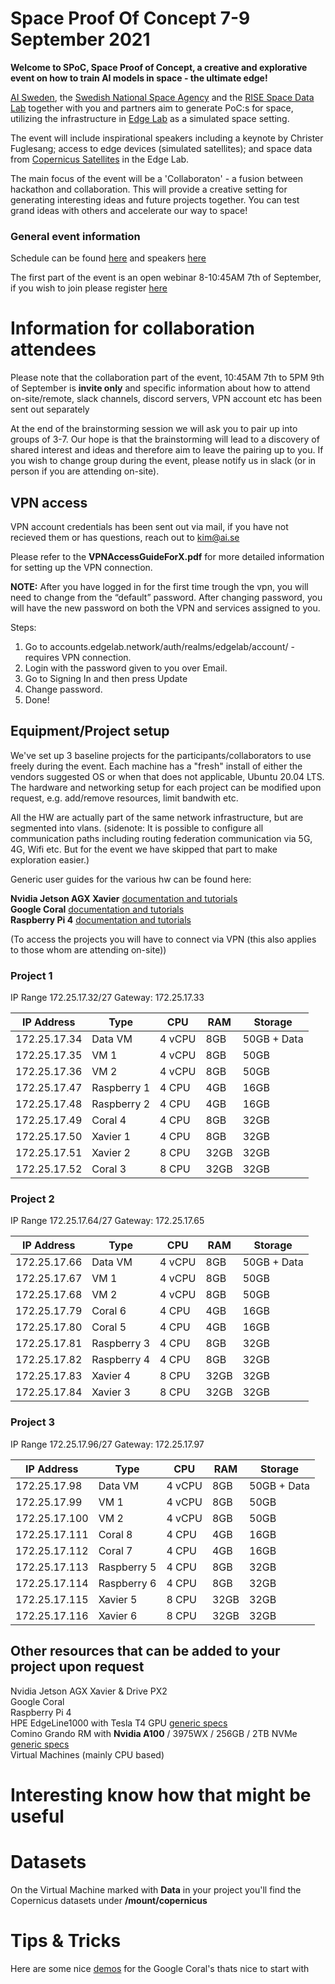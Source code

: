 Space Proof Of Concept 7-9 September 2021
======

**Welcome to SPoC, Space Proof of Concept, a creative and explorative event on how to train AI models in space - the ultimate edge!**

[AI Sweden](www.ai.se), the [Swedish National Space Agency](https://www.rymdstyrelsen.se/en/) and the [RISE Space Data Lab](https://rymddatalabbet.se/) together with you and partners aim to generate PoC:s for space, utilizing the infrastructure in [Edge Lab](https://www.ai.se/en/data-factory/edge-lab) as a simulated space setting.

The event will include inspirational speakers including a keynote by Christer Fuglesang; access to edge devices (simulated satellites); and space data from [Copernicus Satellites](https://www.esa.int/Applications/Observing_the_Earth/Copernicus) in the Edge Lab. 

The main focus of the event will be a 'Collaboraton' - a fusion between hackathon and collaboration. This will provide a creative setting for generating interesting ideas and future projects together. You can test grand ideas with others and accelerate our way to space!

### General event information

Schedule can be found [here](https://sv-se.invajo.com/events/tab/tabId/d9365ce0-d34f-11eb-9e01-63c8b03fbe48/id/60d4eec0-d34c-11eb-a1e6-afb858150bed)
and speakers [here](https://sv-se.invajo.com/events/tab/tabId/97abcad0-d8d9-11eb-9990-93c34932d712/id/60d4eec0-d34c-11eb-a1e6-afb858150bed)

The first part of the event is an open webinar 8-10:45AM 7th of September, if you wish to join please register [here](https://sv-se.invajo.com/events/welcome/id/60d4eec0-d34c-11eb-a1e6-afb858150bed)



Information for collaboration attendees 
======
Please note that the collaboration part of the event, 10:45AM 7th to 5PM 9th of September is **invite only** and specific information about how to attend on-site/remote, slack channels, discord servers, VPN account etc has been sent out separately

At the end of the brainstorming session we will ask you to pair up into groups of 3-7. Our hope is that the brainstorming will lead to a discovery of shared interest and ideas and therefore aim to leave the pairing up to you. If you wish to change group during the event, please notify us in slack (or in person if you are attending on-site). 

## VPN access
VPN account credentials has been sent out via mail, if you have not recieved them or has questions, reach out to kim@ai.se

Please refer to the **VPNAccessGuideForX.pdf** for more detailed information for setting up the VPN connection.

**NOTE:** After you have logged in for the first time trough the vpn, you will need to change from the “default” password. After changing password, you will have the new password on both the VPN and services assigned to you.

Steps:
1. Go to accounts.edgelab.network/auth/realms/edgelab/account/ - requires VPN connection.
2. Login with the password given to you over Email.
3. Go to Signing In and then press Update
4. Change password.
5. Done!

## Equipment/Project setup

We've set up 3 baseline projects for the participants/collaborators to use freely during the event. Each machine has a "fresh" install of either the vendors suggested OS or when that does not applicable, Ubuntu 20.04 LTS. The hardware and networking setup for each project can be modified upon request, e.g. add/remove resources, limit bandwith etc.

All the HW are actually part of the same network infrastructure, but are segmented into vlans. (sidenote: It is possible to configure all communication paths including routing federation communication via 5G, 4G, Wifi etc. But for the event we have skipped that part to make exploration easier.)

Generic user guides for the various hw can be found here:

**Nvidia Jetson AGX Xavier** [documentation and tutorials](https://developer.nvidia.com/embedded/learn/getting-started-jetson)  
**Google Coral** [documentation and tutorials](https://coral.ai/docs/)  
**Raspberry Pi 4** [documentation and tutorials](https://www.raspberrypi.org/learn/)  

(To access the projects you will have to connect via VPN (this also applies to those whom are attending on-site))

### Project 1

IP Range 172.25.17.32/27
Gateway: 172.25.17.33

| IP Address    | Type        | CPU    | RAM      | Storage     |
| ------------- | ------------| ------ | -------- | ----------- |
| 172.25.17.34  | Data VM	    | 4 vCPU | 8GB      | 50GB + Data |
| 172.25.17.35  | VM 1	      | 4 vCPU | 8GB      | 50GB        |
| 172.25.17.36  | VM 2	      | 4 vCPU | 8GB      | 50GB        |
| 172.25.17.47  | Raspberry 1	| 4 CPU  | 4GB      | 16GB        |
| 172.25.17.48  | Raspberry 2	| 4 CPU  | 4GB      | 16GB        |
| 172.25.17.49  | Coral 4	    | 4 CPU  | 8GB      | 32GB        |
| 172.25.17.50  | Xavier 1    | 4 CPU  | 8GB      | 32GB        |
| 172.25.17.51  | Xavier 2    | 8 CPU  | 32GB     | 32GB        |
| 172.25.17.52  | Coral 3	    | 8 CPU  | 32GB     | 32GB        |
	

### Project 2

IP Range 172.25.17.64/27
Gateway: 172.25.17.65

| IP Address    | Type        | CPU    | RAM      | Storage     |
| ------------- | ------------| ------ | -------- | ----------- | 
| 172.25.17.66  | Data VM	    | 4 vCPU | 8GB      | 50GB + Data |
| 172.25.17.67  | VM 1	      | 4 vCPU | 8GB      | 50GB        |
| 172.25.17.68  | VM 2	      | 4 vCPU | 8GB      | 50GB        |
| 172.25.17.79  | Coral 6	    | 4 CPU  | 4GB      | 16GB        |
| 172.25.17.80  | Coral 5	    | 4 CPU  | 4GB      | 16GB        |
| 172.25.17.81  | Raspberry 3	| 4 CPU  | 8GB      | 32GB        |
| 172.25.17.82  | Raspberry 4	| 4 CPU  | 8GB      | 32GB        |
| 172.25.17.83  | Xavier 4	  | 8 CPU  | 32GB     | 32GB        |
| 172.25.17.84  | Xavier 3	  | 8 CPU  | 32GB     | 32GB        |


### Project 3

IP Range 172.25.17.96/27
Gateway: 172.25.17.97

| IP Address    | Type        | CPU    | RAM      | Storage     |
| ------------- | ------------| ------ | -------- | ----------- | 
| 172.25.17.98	| Data VM	    | 4 vCPU | 8GB      | 50GB + Data |
| 172.25.17.99	| VM 1	      | 4 vCPU | 8GB      | 50GB        |
| 172.25.17.100	| VM 2	      | 4 vCPU | 8GB      | 50GB        |
| 172.25.17.111	| Coral 8	    | 4 CPU	 | 4GB      | 16GB        |
| 172.25.17.112	| Coral 7	    | 4 CPU	 | 4GB      | 16GB        | 
| 172.25.17.113	| Raspberry 5	| 4 CPU	 | 8GB      | 32GB        |
| 172.25.17.114	| Raspberry 6	| 4 CPU	 | 8GB      | 32GB        |
| 172.25.17.115	| Xavier 5	  | 8 CPU	 | 32GB     | 32GB        |
| 172.25.17.116	| Xavier 6	  | 8 CPU	 | 32GB     | 32GB        |

## Other resources that can be added to your project upon request
Nvidia Jetson AGX Xavier & Drive PX2  
Google Coral  
Raspberry Pi 4  
HPE EdgeLine1000 with Tesla T4 GPU [generic specs](https://h20195.www2.hpe.com/v2/getdocument.aspx?docname=c05211199)   
Comino Grando RM with **Nvidia A100** / 3975WX / 256GB / 2TB NVMe [generic specs](https://grando.ai/choose-a-gpu-machine-for-ai-deep-learning/#grando-rm)   
Virtual Machines (mainly CPU based)  

# Interesting know how that might be useful

Datasets
======
On the Virtual Machine marked with **Data** in your project you'll find the Copernicus datasets under **/mount/copernicus**


Tips & Tricks
======
Here are some nice [demos](https://coral.ai/docs/dev-board/get-started/#flash-the-board) for the Google Coral's thats nice to start with 
